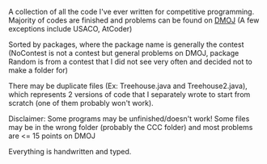 A collection of all the code I've ever written for competitive programming. Majority of codes are finished and problems can be found on [DMOJ](https://dmoj.ca/) (A few exceptions include USACO, AtCoder)

Sorted by packages, where the package name is generally the contest (NoContest is not a contest but general problems on DMOJ, package Random is from a contest that I did not see very often and decided not to make a folder for)

There may be duplicate files (Ex: Treehouse.java and Treehouse2.java), which represents 2 versions of code that I separately wrote to start from scratch (one of them probably won't work). 

Disclaimer: Some programs may be unfinished/doesn't work! Some files may be in the wrong folder (probably the CCC folder) and most problems are <= 15 points on DMOJ

Everything is handwritten and typed. 
